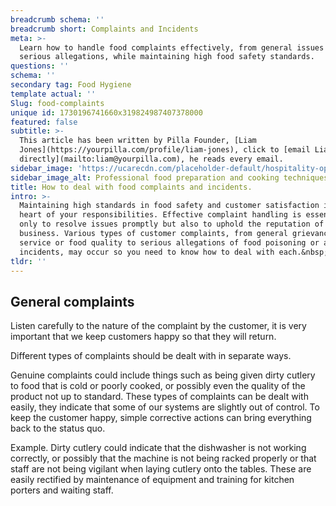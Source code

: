 ```yaml
---
breadcrumb schema: ''
breadcrumb short: Complaints and Incidents
meta: >-
  Learn how to handle food complaints effectively, from general issues to
  serious allegations, while maintaining high food safety standards.
questions: ''
schema: ''
secondary tag: Food Hygiene
template actual: ''
Slug: food-complaints
unique id: 1730196741660x319824987407378000
featured: false
subtitle: >-
  This article has been written by Pilla Founder, [Liam
  Jones](https://yourpilla.com/profile/liam-jones), click to [email Liam
  directly](mailto:liam@yourpilla.com), he reads every email.
sidebar_image: 'https://ucarecdn.com/placeholder-default/hospitality-operations.jpg'
sidebar_image_alt: Professional food preparation and cooking techniques
title: How to deal with food complaints and incidents.
intro: >-
  Maintaining high standards in food safety and customer satisfaction is at the
  heart of your responsibilities. Effective complaint handling is essential, not
  only to resolve issues promptly but also to uphold the reputation of your
  business. Various types of customer complaints, from general grievances about
  service or food quality to serious allegations of food poisoning or allergen
  incidents, may occur so you need to know how to deal with each.&nbsp;
tldr: ''
---
```

## General complaints

 Listen carefully to the nature of the complaint by the customer, it is very important that we keep customers happy so that they will return.

 Different types of complaints should be dealt with in separate ways.

 Genuine complaints could include things such as being given dirty cutlery to food that is cold or poorly cooked, or possibly even the quality of the product not up to standard. These types of complaints can be dealt with easily, they indicate that some of our systems are slightly out of control. To keep the customer happy, simple corrective actions can bring everything back to the status quo.

 Example. Dirty cutlery could indicate that the dishwasher is not working correctly, or possibly that the machine is not being racked properly or that staff are not being vigilant when laying cutlery onto the tables. These are easily rectified by maintenance of equipment and training for kitchen porters and waiting staff.
